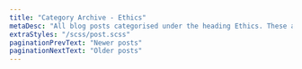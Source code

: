 ```yaml
---
title: "Category Archive - Ethics"
metaDesc: "All blog posts categorised under the heading Ethics. These are updated on a regular basis so do check back for updates."
extraStyles: "/scss/post.scss"
paginationPrevText: "Newer posts"
paginationNextText: "Older posts"
---
```


